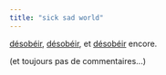 ```yaml
---
title: "sick sad world"
---
```


[désobéir](http://stopub.ouvaton.org/),
[désobéir](http://www.unbrandamerica.org/), et
[désobéir](http://www.cybertaria.net/ml/) encore.

(et toujours pas de commentaires...)

